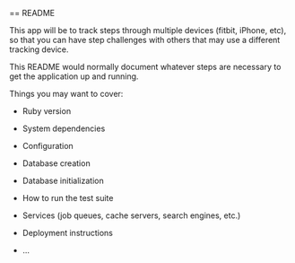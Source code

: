 == README

This app will be to track steps through multiple devices (fitbit, iPhone, etc),
so that you can have step challenges with others that may use a different
tracking device.



This README would normally document whatever steps are necessary to get the
application up and running.

Things you may want to cover:

* Ruby version

* System dependencies

* Configuration

* Database creation

* Database initialization

* How to run the test suite

* Services (job queues, cache servers, search engines, etc.)

* Deployment instructions

* ...
